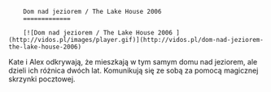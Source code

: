 
        Dom nad jeziorem / The Lake House 2006 
        =============
        
        [![Dom nad jeziorem / The Lake House 2006 ](http://vidos.pl/images/player.gif)](http://vidos.pl/dom-nad-jeziorem-the-lake-house-2006)
        
        
 Kate i Alex odkrywają, że mieszkają w tym samym domu nad jeziorem, ale dzieli ich różnica dwóch lat. Komunikują się ze sobą za pomocą magicznej skrzynki pocztowej.
    